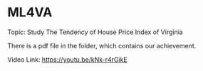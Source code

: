 # ML4VA

Topic: Study The Tendency of House Price Index of Virginia

There is a pdf file in the folder, which contains our achievement.

Video Link: https://youtu.be/kNk-r4rGikE
